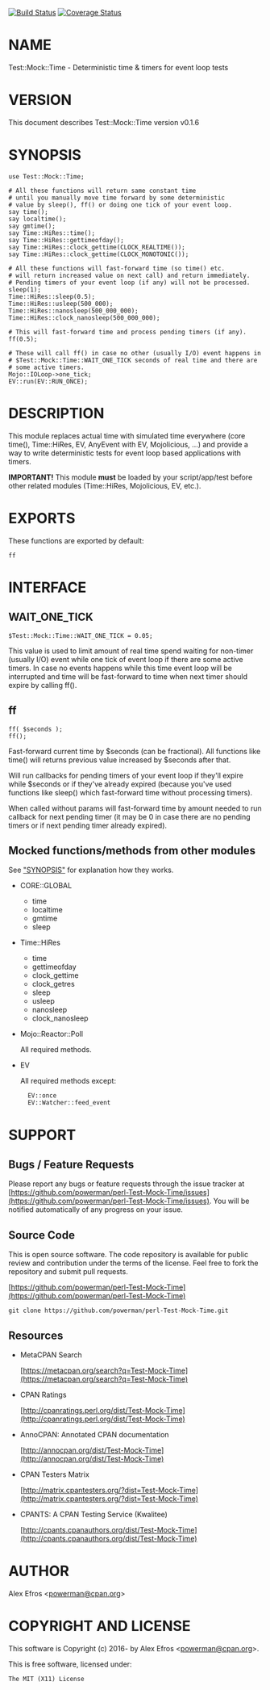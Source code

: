 [![Build Status](https://travis-ci.org/powerman/perl-Test-Mock-Time.svg?branch=master)](https://travis-ci.org/powerman/perl-Test-Mock-Time)
[![Coverage Status](https://coveralls.io/repos/powerman/perl-Test-Mock-Time/badge.svg?branch=master)](https://coveralls.io/r/powerman/perl-Test-Mock-Time?branch=master)

# NAME

Test::Mock::Time - Deterministic time & timers for event loop tests

# VERSION

This document describes Test::Mock::Time version v0.1.6

# SYNOPSIS

    use Test::Mock::Time;

    # All these functions will return same constant time
    # until you manually move time forward by some deterministic
    # value by sleep(), ff() or doing one tick of your event loop.
    say time();
    say localtime();
    say gmtime();
    say Time::HiRes::time();
    say Time::HiRes::gettimeofday();
    say Time::HiRes::clock_gettime(CLOCK_REALTIME());
    say Time::HiRes::clock_gettime(CLOCK_MONOTONIC());

    # All these functions will fast-forward time (so time() etc.
    # will return increased value on next call) and return immediately.
    # Pending timers of your event loop (if any) will not be processed.
    sleep(1);
    Time::HiRes::sleep(0.5);
    Time::HiRes::usleep(500_000);
    Time::HiRes::nanosleep(500_000_000);
    Time::HiRes::clock_nanosleep(500_000_000);

    # This will fast-forward time and process pending timers (if any).
    ff(0.5);

    # These will call ff() in case no other (usually I/O) event happens in
    # $Test::Mock::Time::WAIT_ONE_TICK seconds of real time and there are
    # some active timers.
    Mojo::IOLoop->one_tick;
    EV::run(EV::RUN_ONCE);

# DESCRIPTION

This module replaces actual time with simulated time everywhere
(core time(), Time::HiRes, EV, AnyEvent with EV, Mojolicious, …) and
provide a way to write deterministic tests for event loop based
applications with timers.

**IMPORTANT!** This module **must** be loaded by your script/app/test before
other related modules (Time::HiRes, Mojolicious, EV, etc.).

# EXPORTS

These functions are exported by default:

    ff

# INTERFACE

## WAIT\_ONE\_TICK

    $Test::Mock::Time::WAIT_ONE_TICK = 0.05;

This value is used to limit amount of real time spend waiting for
non-timer (usually I/O) event while one tick of event loop if there are
some active timers. In case no events happens while this time event loop
will be interrupted and time will be fast-forward to time when next timer
should expire by calling ff().

## ff

    ff( $seconds );
    ff();

Fast-forward current time by $seconds (can be fractional). All functions
like time() will returns previous value increased by $seconds after that.

Will run callbacks for pending timers of your event loop if they'll expire
while $seconds or if they've already expired (because you've used functions
like sleep() which fast-forward time without processing timers).

When called without params will fast-forward time by amount needed to run
callback for next pending timer (it may be 0 in case there are no pending
timers or if next pending timer already expired).

## Mocked functions/methods from other modules

See ["SYNOPSIS"](#synopsis) for explanation how they works.

- CORE::GLOBAL
    - time
    - localtime
    - gmtime
    - sleep
- Time::HiRes
    - time
    - gettimeofday
    - clock\_gettime
    - clock\_getres
    - sleep
    - usleep
    - nanosleep
    - clock\_nanosleep
- Mojo::Reactor::Poll

    All required methods.

- EV

    All required methods except:

        EV::once
        EV::Watcher::feed_event

# SUPPORT

## Bugs / Feature Requests

Please report any bugs or feature requests through the issue tracker
at [https://github.com/powerman/perl-Test-Mock-Time/issues](https://github.com/powerman/perl-Test-Mock-Time/issues).
You will be notified automatically of any progress on your issue.

## Source Code

This is open source software. The code repository is available for
public review and contribution under the terms of the license.
Feel free to fork the repository and submit pull requests.

[https://github.com/powerman/perl-Test-Mock-Time](https://github.com/powerman/perl-Test-Mock-Time)

    git clone https://github.com/powerman/perl-Test-Mock-Time.git

## Resources

- MetaCPAN Search

    [https://metacpan.org/search?q=Test-Mock-Time](https://metacpan.org/search?q=Test-Mock-Time)

- CPAN Ratings

    [http://cpanratings.perl.org/dist/Test-Mock-Time](http://cpanratings.perl.org/dist/Test-Mock-Time)

- AnnoCPAN: Annotated CPAN documentation

    [http://annocpan.org/dist/Test-Mock-Time](http://annocpan.org/dist/Test-Mock-Time)

- CPAN Testers Matrix

    [http://matrix.cpantesters.org/?dist=Test-Mock-Time](http://matrix.cpantesters.org/?dist=Test-Mock-Time)

- CPANTS: A CPAN Testing Service (Kwalitee)

    [http://cpants.cpanauthors.org/dist/Test-Mock-Time](http://cpants.cpanauthors.org/dist/Test-Mock-Time)

# AUTHOR

Alex Efros &lt;powerman@cpan.org>

# COPYRIGHT AND LICENSE

This software is Copyright (c) 2016- by Alex Efros &lt;powerman@cpan.org>.

This is free software, licensed under:

    The MIT (X11) License
